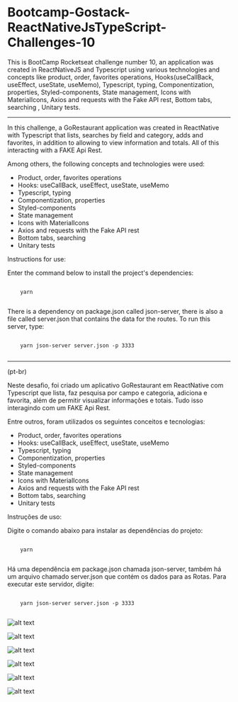 # Bootcamp-Gostack-ReactNativeJsTypeScript-Challenges-10
 This is BootCamp Rocketseat challenge number 10, an application was created in ReactNativeJS and Typescript using various technologies and concepts like product, order, favorites operations, Hooks(useCallBack, useEffect, useState, useMemo), Typescript, typing, Componentization, properties, Styled-components, State management, Icons with MaterialIcons, Axios and requests with the Fake API rest, Bottom tabs, searching , Unitary tests.
 
***

In this challenge, a GoRestaurant application was created in ReactNative with Typescript that lists, searches by field and category, adds and favorites, in addition to allowing to view information and totals. All of this interacting with a FAKE Api Rest.

Among others, the following concepts and technologies were used:

- Product, order, favorites operations
- Hooks: useCallBack, useEffect, useState, useMemo
- Typescript, typing
- Componentization, properties
- Styled-components
- State management
- Icons with MaterialIcons
- Axios and requests with the Fake API rest
- Bottom tabs, searching 
- Unitary tests

Instructions for use:

Enter the command below to install the project's dependencies:
```

    yarn
 
 ```
There is a dependency on package.json called json-server, there is also a file called server.json that contains the data for the routes. To run this server, type:
```

    yarn json-server server.json -p 3333
 
```
***

(pt-br)

Neste desafio, foi criado um aplicativo GoRestaurant em ReactNative com Typescript que lista, faz pesquisa por campo e categoria,  adiciona e favorita, além de permitir visualizar informações e totais. Tudo isso interagindo com um FAKE Api Rest.

Entre outros, foram utilizados os seguintes conceitos e tecnologias:

- Product, order, favorites operations
- Hooks: useCallBack, useEffect, useState, useMemo
- Typescript, typing
- Componentization, properties
- Styled-components
- State management
- Icons with MaterialIcons
- Axios and requests with the Fake API rest
- Bottom tabs, searching 
- Unitary tests

Instruções de uso:

Digite o comando abaixo para instalar as dependências do projeto:
```

    yarn
 
 ```
Há uma dependência em package.json chamada json-server, também há um arquivo chamado server.json que contém os dados para as Rotas. Para executar este servidor, digite:
```

    yarn json-server server.json -p 3333
 
```

![alt text](https://github.com/rafaelfernandesbrgo/Bootcamp-Gostack-ReactNativeJsTypeScript-Challenges-10/blob/main/arts/Art%20Go%20Restaurant%20%20movbile%20(1).png)

![alt text](https://github.com/rafaelfernandesbrgo/Bootcamp-Gostack-ReactNativeJsTypeScript-Challenges-10/blob/main/arts/Art%20Go%20Restaurant%20%20movbile%20(2).png)

![alt text](https://github.com/rafaelfernandesbrgo/Bootcamp-Gostack-ReactNativeJsTypeScript-Challenges-10/blob/main/arts/Art%20Go%20Restaurant%20%20movbile%20(3).png)

![alt text](https://github.com/rafaelfernandesbrgo/Bootcamp-Gostack-ReactNativeJsTypeScript-Challenges-10/blob/main/arts/Art%20Go%20Restaurant%20%20movbile%20(4).png)

![alt text](https://github.com/rafaelfernandesbrgo/Bootcamp-Gostack-ReactNativeJsTypeScript-Challenges-10/blob/main/arts/Art%20Go%20Restaurant%20%20movbile%20(5).png)

![alt text](https://github.com/rafaelfernandesbrgo/Bootcamp-Gostack-ReactNativeJsTypeScript-Challenges-10/blob/main/arts/Art%20Go%20Restaurant%20%20movbile%20(6).png)

